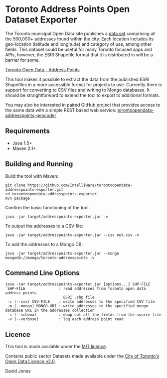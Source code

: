 Toronto Address Points Open Dataset Exporter
============================================

The Toronto municipal Open Data site publishes a [data set](http://www1.toronto.ca/wps/portal/open_data/open_data_item_details?vgnextoid=91415f9cd70bb210VgnVCM1000003dd60f89RCRD&vgnextchannel=6e886aa8cc819210VgnVCM10000067d60f89RCRD) comprising all the 500,000+ addresses found within the city. Each location includes its geo-location (latitude and longitude) and category of use, among other fields. This dataset could be useful for many Toronto focused apps and APIs, however, the ESRI Shapefile format that it is distributed in will be a barrier for some.   

[Toronto Open Data - Address Points](http://www1.toronto.ca/wps/portal/open_data/open_data_item_details?vgnextoid=91415f9cd70bb210VgnVCM1000003dd60f89RCRD&vgnextchannel=6e886aa8cc819210VgnVCM10000067d60f89RCRD)

This tool makes it possible to extract the data from the published ESRI Shapefiles in a more accessible format for projects to use. Currently there is support for converting to CSV files and writing to Mongo databases. It should be straightforward to extend the tool to export to additional formats.

You may also be interested in paired GitHub project that provides access to the same data with a simple REST based web service:
[torontoopendata-addresspoints-geocoder](https://github.com/Intelliware/torontoopendata-addresspoints-geocoder)


Requirements
------------

* Java 1.5+
* Maven 2.1+


Building and Running
--------------------

Build the tool with Maven:

    git clone https://github.com/Intelliware/torontoopendata-addresspoints-exporter.git
    cd torontoopendata-addresspoints-exporter
    mvn package

Confirm the basic functioning of the tool:

    java -jar target/addresspoints-exporter.jar -v

To output the addresses to a CSV file:

    java -jar target/addresspoints-exporter.jar --csv out.csv -v

To add the addresses to a Mongo DB:

    java -jar target/addresspoints-exporter.jar --mongo mongodb://mongo/toronto-addresspoints -v


Command Line Options
--------------------
    java -jar target/addresspoints-exporter.jar [options...] SHP-FILE
     SHP-FILE               : read addresses from Toronto open data address points
                              ESRI .shp file
     -c (--csv) CSV-FILE    : write addresses to the specified CSV file
     -m (--mongo) MONGO-URI : write addresses to the specified mongo database URI in the addresses collection
     -s (--schema)          : dump out all the fields from the source file
     -v (--verbose)         : log each address point read


Licence
-------

This tool is made available under the [MIT licence](https://github.com/Intelliware/torontoopendata-addresspoints-exporter/blob/master/LICENSE).

Contains public sector Datasets made available under the [City of Toronto's Open Data Licence v2.0](http://www1.toronto.ca/wps/portal/open_data/open_data_fact_sheet_details?vgnextoid=59986aa8cc819210VgnVCM10000067d60f89RCRD).



David Jones
